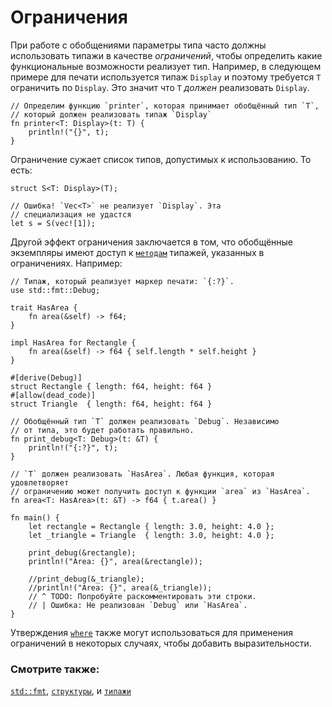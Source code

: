 # Ограничения

При работе с обобщениями параметры типа часто должны использовать типажи
в качестве *ограничений*, чтобы определить какие функциональные возможности
реализует тип. Например, в следующем примере для печати используется
типаж `Display` и поэтому требуется `T` ограничить по `Display`.
Это значит что `T` *должен* реализовать `Display`.

```rust,ignore
// Определим функцию `printer`, которая принимает обобщённый тип `T`,
// который должен реализовать типаж `Display`
fn printer<T: Display>(t: T) {
    println!("{}", t);
}
```

Ограничение сужает список типов, допустимых к использованию. То есть:

```rust,ignore
struct S<T: Display>(T);

// Ошибка! `Vec<T>` не реализует `Display`. Эта
// специализация не удастся
let s = S(vec![1]);
```

Другой эффект ограничения заключается в том, что обобщённые экземпляры
имеют доступ к [`методам`][methods] типажей, указанных в ограничениях. Например:

```rust,editable
// Типаж, который реализует маркер печати: `{:?}`.
use std::fmt::Debug;

trait HasArea {
    fn area(&self) -> f64;
}

impl HasArea for Rectangle {
    fn area(&self) -> f64 { self.length * self.height }
}

#[derive(Debug)]
struct Rectangle { length: f64, height: f64 }
#[allow(dead_code)]
struct Triangle  { length: f64, height: f64 }

// Обобщённый тип `T` должен реализовать `Debug`. Независимо
// от типа, это будет работать правильно.
fn print_debug<T: Debug>(t: &T) {
    println!("{:?}", t);
}

// `T` должен реализовать `HasArea`. Любая функция, которая удовлетворяет
// ограничению может получить доступ к функции `area` из `HasArea`.
fn area<T: HasArea>(t: &T) -> f64 { t.area() }

fn main() {
    let rectangle = Rectangle { length: 3.0, height: 4.0 };
    let _triangle = Triangle  { length: 3.0, height: 4.0 };

    print_debug(&rectangle);
    println!("Area: {}", area(&rectangle));

    //print_debug(&_triangle);
    //println!("Area: {}", area(&_triangle));
    // ^ TODO: Попробуйте раскомментировать эти строки.
    // | Ошибка: Не реализован `Debug` или `HasArea`.
}
```

Утверждения [`where`][where] также могут использоваться для применения
ограничений в некоторых случаях, чтобы добавить выразительности.

### Смотрите также:

[`std::fmt`][fmt], [`структуры`][structs], и [`типажи`][traits]

[fmt]: hello/print.html
[methods]: fn/methods.html
[structs]: custom_types/structs.html
[traits]: trait.html
[where]: generics/where.html
